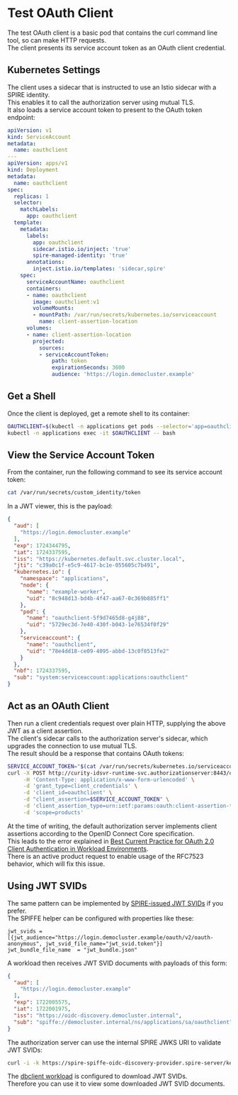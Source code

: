 # Test OAuth Client

The test OAuth client is a basic pod that contains the curl command line tool, so can make HTTP requests.\
The client presents its service account token as an OAuth client credential.

## Kubernetes Settings

The client uses a sidecar that is instructed to use an Istio sidecar with a SPIRE identity.\
This enables it to call the authorization server using mutual TLS.\
It also loads a service account token to present to the OAuth token endpoint:

```yaml
apiVersion: v1
kind: ServiceAccount
metadata:
  name: oauthclient
---
apiVersion: apps/v1
kind: Deployment
metadata:
  name: oauthclient
spec:
  replicas: 1
  selector:
    matchLabels:
      app: oauthclient
  template:
    metadata:
      labels:
        app: oauthclient
        sidecar.istio.io/inject: 'true'
        spire-managed-identity: 'true'
      annotations:
        inject.istio.io/templates: 'sidecar,spire'
    spec:
      serviceAccountName: oauthclient
      containers:
      - name: oauthclient
        image: oauthclient:v1
        volumeMounts:
        - mountPath: /var/run/secrets/kubernetes.io/serviceaccount
          name: client-assertion-location
      volumes:
      - name: client-assertion-location
        projected:
          sources:
          - serviceAccountToken:
              path: token
              expirationSeconds: 3600
              audience: 'https://login.democluster.example'
```

## Get a Shell

Once the client is deployed, get a remote shell to its container:

```bash
OAUTHCLIENT=$(kubectl -n applications get pods --selector='app=oauthclient' -o=name)
kubectl -n applications exec -it $OAUTHCLIENT -- bash
```

## View the Service Account Token

From the container, run the following command to see its service account token:

```bash
cat /var/run/secrets/custom_identity/token
```

In a JWT viewer, this is the payload:

```json
{
  "aud": [
    "https://login.democluster.example"
  ],
  "exp": 1724344795,
  "iat": 1724337595,
  "iss": "https://kubernetes.default.svc.cluster.local",
  "jti": "c39a0c1f-e5c9-4617-bc1e-055605c7b491",
  "kubernetes.io": {
    "namespace": "applications",
    "node": {
      "name": "example-worker",
      "uid": "8c948d13-bd4b-4f47-aa67-0c369b885ff1"
    },
    "pod": {
      "name": "oauthclient-5f9d7465d8-g4j88",
      "uid": "5729ec3d-7e40-430f-b043-1e76534f0f29"
    },
    "serviceaccount": {
      "name": "oauthclient",
      "uid": "78e4dd18-ce09-4095-abbd-13c0f8513fe2"
    }
  },
  "nbf": 1724337595,
  "sub": "system:serviceaccount:applications:oauthclient"
}
```

## Act as an OAuth Client

Then run a client credentials request over plain HTTP, supplying the above JWT as a client assertion.\
The client's sidecar calls to the authorization server's sidecar, which upgrades the connection to use mutual TLS.\
The result should be a response that contains OAuth tokens:

```bash
SERVICE_ACCOUNT_TOKEN="$(cat /var/run/secrets/kubernetes.io/serviceaccount/token)"
curl -X POST http://curity-idsvr-runtime-svc.authorizationserver:8443/oauth/v2/oauth-token \
     -H 'Content-Type: application/x-www-form-urlencoded' \
     -d 'grant_type=client_credentials' \
     -d 'client_id=oauthclient' \
     -d "client_assertion=$SERVICE_ACCOUNT_TOKEN" \
     -d 'client_assertion_type=urn:ietf:params:oauth:client-assertion-type:jwt-bearer' \
     -d 'scope=products'
```

At the time of writing, the default authorization server implements client assertions according to the OpenID Connect Core specification.\
This leads to the error explained in [Best Current Practice for OAuth 2.0 Client Authentication in Workload Environments](https://www.ietf.org/archive/id/draft-ietf-wimse-workload-identity-bcp-01.html#appendix-A-13).\
There is an active product request to enable usage of the RFC7523 behavior, which will fix this issue.

## Using JWT SVIDs

The same pattern can be implemented by [SPIRE-issued JWT SVIDs](https://github.com/spiffe/spiffe/blob/main/standards/JWT-SVID.md) if you prefer.\
The SPIFFE helper can be configured with properties like these:

```text
jwt_svids = [{jwt_audience="https://login.democluster.example/oauth/v2/oauth-anonymous", jwt_svid_file_name="jwt_svid.token"}]
jwt_bundle_file_name  = "jwt_bundle.json"
```

A workload then receives JWT SVID documents with payloads of this form:

```json
{
  "aud": [
    "https://login.democluster.example"
  ],
  "exp": 1722005575,
  "iat": 1722001975,
  "iss": "https://oidc-discovery.democluster.internal",
  "sub": "spiffe://democluster.internal/ns/applications/sa/oauthclient"
}
```

The authorization server can use the internal SPIRE JWKS URI to validate JWT SVIDs:

```bash
curl -i -k https://spire-spiffe-oidc-discovery-provider.spire-server/keys
```

The [dbclient workload](../dbclient/README.md) is configured to download JWT SVIDs.\
Therefore you can use it to view some downloaded JWT SVID documents.

